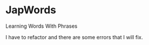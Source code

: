 # JapWords
Learning Words With Phrases

I have to refactor and there are some errors that I will fix. 
